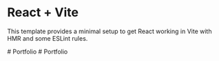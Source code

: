 # React + Vite

This template provides a minimal setup to get React working in Vite with HMR and some ESLint rules.

#   P o r t f o l i o  
 #   P o r t f o l i o  
 